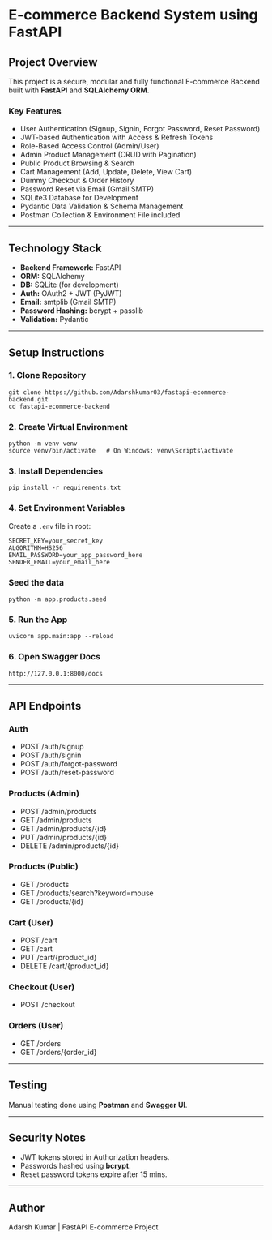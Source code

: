 
# E-commerce Backend System using FastAPI

## Project Overview

This project is a secure, modular and fully functional E-commerce Backend built with **FastAPI** and **SQLAlchemy ORM**.

### Key Features
- User Authentication (Signup, Signin, Forgot Password, Reset Password)
- JWT-based Authentication with Access & Refresh Tokens
- Role-Based Access Control (Admin/User)
- Admin Product Management (CRUD with Pagination)
- Public Product Browsing & Search
- Cart Management (Add, Update, Delete, View Cart)
- Dummy Checkout & Order History
- Password Reset via Email (Gmail SMTP)
- SQLite3 Database for Development
- Pydantic Data Validation & Schema Management
- Postman Collection & Environment File included

---

## Technology Stack

- **Backend Framework:** FastAPI
- **ORM:** SQLAlchemy
- **DB:** SQLite (for development)
- **Auth:** OAuth2 + JWT (PyJWT)
- **Email:** smtplib (Gmail SMTP)
- **Password Hashing:** bcrypt + passlib
- **Validation:** Pydantic

---

## Setup Instructions

### 1. Clone Repository
```
git clone https://github.com/Adarshkumar03/fastapi-ecommerce-backend.git
cd fastapi-ecommerce-backend
```

### 2. Create Virtual Environment
```
python -m venv venv
source venv/bin/activate   # On Windows: venv\Scripts\activate
```

### 3. Install Dependencies
```
pip install -r requirements.txt
```

### 4. Set Environment Variables
Create a `.env` file in root:
```
SECRET_KEY=your_secret_key
ALGORITHM=HS256
EMAIL_PASSWORD=your_app_password_here
SENDER_EMAIL=your_email_here
```

### Seed the data
```
python -m app.products.seed
```

### 5. Run the App
```
uvicorn app.main:app --reload
```

### 6. Open Swagger Docs
```
http://127.0.0.1:8000/docs
```

---

## API Endpoints

### Auth
- POST /auth/signup
- POST /auth/signin
- POST /auth/forgot-password
- POST /auth/reset-password

### Products (Admin)
- POST /admin/products
- GET /admin/products
- GET /admin/products/{id}
- PUT /admin/products/{id}
- DELETE /admin/products/{id}

### Products (Public)
- GET /products
- GET /products/search?keyword=mouse
- GET /products/{id}

### Cart (User)
- POST /cart
- GET /cart
- PUT /cart/{product_id}
- DELETE /cart/{product_id}

### Checkout (User)
- POST /checkout

### Orders (User)
- GET /orders
- GET /orders/{order_id}

---

## Testing
Manual testing done using **Postman** and **Swagger UI**.

---

## Security Notes
- JWT tokens stored in Authorization headers.
- Passwords hashed using **bcrypt**.
- Reset password tokens expire after 15 mins.

---

## Author
Adarsh Kumar | FastAPI E-commerce Project